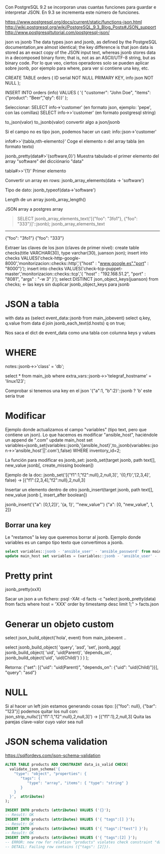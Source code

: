 Con PostgreSQL 9.2 se incorporan unas cuantas funciones para guardar e interpretar JSON.
En 9.3 se incrementa este número de funciones.

<https://www.postgresql.org/docs/current/static/functions-json.html>
<http://wiki.postgresql.org/wiki/PostgreSQL_9.3_Blog_Posts#JSON_support>
<http://www.postgresqltutorial.com/postgresql-json/>

json vs jsonb
The data types json and jsonb, as defined by the PostgreSQL documentation,are almost identical; the key difference is that  json data is stored as an exact copy of the JSON input text, whereas jsonb stores data in a decomposed binary form; that is, not as an ASCII/UTF-8 string, but as binary code.
Por lo que veo, ciertos operadores solo se pueden aplicar sobre jsonb, por ejemplo para where, para ver si contiene una key, etc.

CREATE TABLE orders (
 ID serial NOT NULL PRIMARY KEY,
 info json NOT NULL
);

INSERT INTO orders (info)
VALUES
(
 '{ "customer": "John Doe", "items": {"product": "Beer","qty": 6}}'
);

Seleccionar:
SELECT info->'customer' (en formato json, ejemplo: 'pepe', con las comillas)
SELECT info->>'customer' (en formato postgresql string)

to_json(valor)
to_jsonb(valor)
  convertir algo a json/jsonb

Si el campo no es tipo json, podemos hacer un cast:
info::json->'customer'

info#>>'{tabla,nth-elemento}'
  Coge el elemento n del array tabla (en formato texto)

jsonb_pretty(data#>'{software,0}')
  Muestra tabulado el primer elemento del array "software" del dicciónario "data"

tabla#>>'{1}'
Primer elemento

Convertir un array en rows:
jsonb_array_elements(data -> 'software')

Tipo de dato:
jsonb_typeof(data->'software')

Length de un array
jsonb_array_length()

JSON array a postgres array
> SELECT jsonb_array_elements_text('[{"foo": "3fo1"}, {"foo": "333"}]'::jsonb);
 jsonb_array_elements_text
---------------------------
 {"foo": "3fo1"}
 {"foo": "333"}

Extraer las claves de los json (claves de primer nivel):
create table checks(title VARCHAR(30), type varchar(30), juanson json);
insert into checks VALUES('check-http-google-8000','monitorizacion::checks::http','{"host" : "www.google.es","port" : "8000"}');
insert into checks VALUES('check-tcp-puppet-master','monitorizacion::checks::tcp','{ "host" : "192.168.51.2", "port" : "8081", "args" : "-w 3" }');
select DISTINCT json_object_keys(juanson) from checks; <- las keys sin duplicar
jsonb_object_keys para jsonb

# JSON a tabla

with data as (select event_data::jsonb from main_jobevent)
select
  q.key, q.value
from
  data d
  join jsonb_each_text(d.hosts) q on true;

Nos saca el dict de event_data como una tabla con columna keys y values

# WHERE

notes::jsonb->>'class' = 'db';

select * from main_job where extra_vars::jsonb->>'telegraf_hostname' = 'linux123';

Comprobar si tenemos una key en el json
'{"a":1, "b":2}'::jsonb ? 'b'
  este sería true

# Modificar

Ejemplo donde actualizamos el campo "variables" (tipo text, pero que contiene un json).
Lo que hacemos es modificar "ansible_host", haciéndole un append de ".com"
update main_host set variables=jsonb_set(variables::jsonb,'{ansible_host}',to_jsonb(variables::json->>'ansible_host'||'.com'),false) WHERE inventory_id=2;

La función para modificar es jsonb_set:
jsonb_set(target jsonb, path text[], new_value jsonb[, create_missing boolean])

Ejemplo de la doc:
jsonb_set('[{"f1":1,"f2":null},2,null,3]', '{0,f1}','[2,3,4]', false)   ->   [{"f1":[2,3,4],"f2":null},2,null,3]

Insertar un elemento dentro de otro
jsonb_insert(target jsonb, path text[], new_value jsonb [, insert_after boolean])

jsonb_insert('{"a": [0,1,2]}', '{a, 1}', '"new_value"')
{"a": [0, "new_value", 1, 2]}

## Borrar una key

Le "restamos" la key que queremos borrar al jsonb.
Ejemplo donde variables es un campo tipo texto que convertimos a jsonb.

```sql
select variables::jsonb - 'ansible_user' - 'ansible_password' from main_host where id =142266;
update main_host set variables = (variables::jsonb - 'ansible_user' - 'ansible_password')::text where id =142266;
```

# Pretty print

jsonb_pretty(xxX)

Sacar un json a un fichero:
psql -XAt -d facts -c "select jsonb_pretty(data) from facts where host = 'XXX' order by timestamp desc limit 1;" > facts.json

# Generar un objeto custom

select json_build_object('hola', event) from main_jobevent ..

select
  jsonb_build_object(
    'query',
    'asd',
    'set',
    jsonb_agg(
      jsonb_build_object(
        'uid',
        'uid(Parent)',
        'depends_on',
        jsonb_build_object('uid', 'uid(Child)')
      )
    )
  );

Retorna:
{"set": [{"uid": "uid(Parent)", "depends_on": {"uid": "uid(Child)"}}], "query": "asd"}

# NULL

Si al hacer un left join estamos generando cosas tipo:
[{"foo": null}, {"bar": "123"}] podemos quitar los null con:
json_strip_nulls('[{"f1":1,"f2":null},2,null,3]')
->
[{"f1":1},2,null,3]
Quita las parejas clave-valor cuyo valor sea null

# JSON schema validation

<https://sqlfordevs.com/json-schema-validation>

```sql
ALTER TABLE products ADD CONSTRAINT data_is_valid CHECK(
  validate_json_schema('{
    "type": "object", "properties": {
       "tags": {
          "type": "array", "items": { "type": "string" }
       }
    }
  }',  attributes)
);

INSERT INTO products (attributes) VALUES ('{}');
-- Result: OK
INSERT INTO products (attributes) VALUES ('{ "tags":[] }');
-- Result: OK
INSERT INTO products (attributes) VALUES ('{ "tags":["test"] }');
-- Result: OK
INSERT INTO products (attributes) VALUES ('{ "tags":[2] }');
-- ERROR: new row for relation "products" violates check constraint "data_is_valid"
-- DETAIL: Failing row contains ({"tags": [2]}).
```
